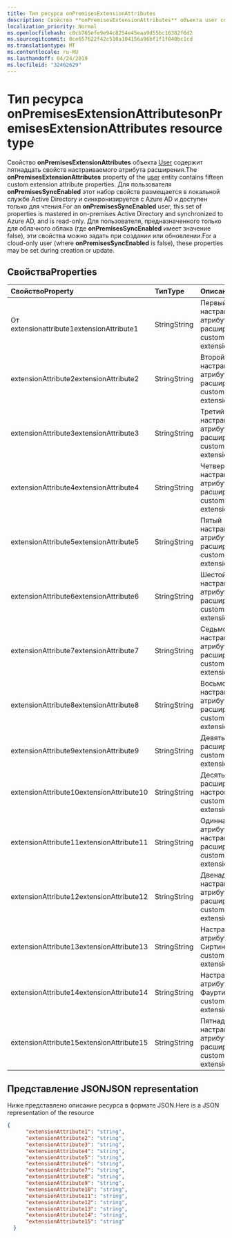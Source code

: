 ```yaml
---
title: Тип ресурса onPremisesExtensionAttributes
description: Свойство **onPremisesExtensionAttributes** объекта user содержит пятнадцать свойств настраиваемого атрибута расширения. Для пользователя **onPremisesSyncEnabled** этот набор свойств размещается в локальной службе Active Directory и синхронизируется с Azure AD и доступен только для чтения. Для пользователя, предназначенного только для облачного облака (где **onPremisesSyncEnabled** имеет значение false), эти свойства можно задать при создании или обновлении.
localization_priority: Normal
ms.openlocfilehash: c0cb765efe9e94c8254e45eaa9d55bc16382f6d2
ms.sourcegitcommit: 0ce657622f42c510a104156a96bf1f1f040bc1cd
ms.translationtype: MT
ms.contentlocale: ru-RU
ms.lasthandoff: 04/24/2019
ms.locfileid: "32462629"
---
```

# <a name="onpremisesextensionattributes-resource-type"></a><span data-ttu-id="233e9-105">Тип ресурса onPremisesExtensionAttributes</span><span class="sxs-lookup"><span data-stu-id="233e9-105">onPremisesExtensionAttributes resource type</span></span>

<span data-ttu-id="233e9-106">Свойство **onPremisesExtensionAttributes** объекта [User](user.md) содержит пятнадцать свойств настраиваемого атрибута расширения.</span><span class="sxs-lookup"><span data-stu-id="233e9-106">The **onPremisesExtensionAttributes** property of the [user](user.md) entity contains fifteen custom extension attribute properties.</span></span> <span data-ttu-id="233e9-107">Для пользователя **onPremisesSyncEnabled** этот набор свойств размещается в локальной службе Active Directory и синхронизируется с Azure AD и доступен только для чтения.</span><span class="sxs-lookup"><span data-stu-id="233e9-107">For an **onPremisesSyncEnabled** user, this set of properties is mastered in on-premises Active Directory and synchronized to Azure AD, and is read-only.</span></span> <span data-ttu-id="233e9-108">Для пользователя, предназначенного только для облачного облака (где **onPremisesSyncEnabled** имеет значение false), эти свойства можно задать при создании или обновлении.</span><span class="sxs-lookup"><span data-stu-id="233e9-108">For a cloud-only user (where **onPremisesSyncEnabled** is false), these properties may be set during creation or update.</span></span>


## <a name="properties"></a><span data-ttu-id="233e9-109">Свойства</span><span class="sxs-lookup"><span data-stu-id="233e9-109">Properties</span></span>
| <span data-ttu-id="233e9-110">Свойство</span><span class="sxs-lookup"><span data-stu-id="233e9-110">Property</span></span>     | <span data-ttu-id="233e9-111">Тип</span><span class="sxs-lookup"><span data-stu-id="233e9-111">Type</span></span>   |<span data-ttu-id="233e9-112">Описание</span><span class="sxs-lookup"><span data-stu-id="233e9-112">Description</span></span>|
|:---------------|:--------|:----------|
|<span data-ttu-id="233e9-113">От extensionattribute1</span><span class="sxs-lookup"><span data-stu-id="233e9-113">extensionAttribute1</span></span>|<span data-ttu-id="233e9-114">String</span><span class="sxs-lookup"><span data-stu-id="233e9-114">String</span></span>| <span data-ttu-id="233e9-115">Первый настраиваемый атрибут расширения.</span><span class="sxs-lookup"><span data-stu-id="233e9-115">First customizable extension attribute.</span></span> |
|<span data-ttu-id="233e9-116">extensionAttribute2</span><span class="sxs-lookup"><span data-stu-id="233e9-116">extensionAttribute2</span></span>|<span data-ttu-id="233e9-117">String</span><span class="sxs-lookup"><span data-stu-id="233e9-117">String</span></span>| <span data-ttu-id="233e9-118">Второй настраиваемый атрибут расширения.</span><span class="sxs-lookup"><span data-stu-id="233e9-118">Second customizable extension attribute.</span></span> |
|<span data-ttu-id="233e9-119">extensionAttribute3</span><span class="sxs-lookup"><span data-stu-id="233e9-119">extensionAttribute3</span></span>|<span data-ttu-id="233e9-120">String</span><span class="sxs-lookup"><span data-stu-id="233e9-120">String</span></span>| <span data-ttu-id="233e9-121">Третий настраиваемый атрибут расширения.</span><span class="sxs-lookup"><span data-stu-id="233e9-121">Third customizable extension attribute.</span></span> |
|<span data-ttu-id="233e9-122">extensionAttribute4</span><span class="sxs-lookup"><span data-stu-id="233e9-122">extensionAttribute4</span></span>|<span data-ttu-id="233e9-123">String</span><span class="sxs-lookup"><span data-stu-id="233e9-123">String</span></span>| <span data-ttu-id="233e9-124">Четвертый настраиваемый атрибут расширения.</span><span class="sxs-lookup"><span data-stu-id="233e9-124">Fourth customizable extension attribute.</span></span> |
|<span data-ttu-id="233e9-125">extensionAttribute5</span><span class="sxs-lookup"><span data-stu-id="233e9-125">extensionAttribute5</span></span>|<span data-ttu-id="233e9-126">String</span><span class="sxs-lookup"><span data-stu-id="233e9-126">String</span></span>| <span data-ttu-id="233e9-127">Пятый настраиваемый атрибут расширения.</span><span class="sxs-lookup"><span data-stu-id="233e9-127">Fifth customizable extension attribute.</span></span> |
|<span data-ttu-id="233e9-128">extensionAttribute6</span><span class="sxs-lookup"><span data-stu-id="233e9-128">extensionAttribute6</span></span>|<span data-ttu-id="233e9-129">String</span><span class="sxs-lookup"><span data-stu-id="233e9-129">String</span></span>| <span data-ttu-id="233e9-130">Шестой настраиваемый атрибут расширения.</span><span class="sxs-lookup"><span data-stu-id="233e9-130">Sixth customizable extension attribute.</span></span> |
|<span data-ttu-id="233e9-131">extensionAttribute7</span><span class="sxs-lookup"><span data-stu-id="233e9-131">extensionAttribute7</span></span>|<span data-ttu-id="233e9-132">String</span><span class="sxs-lookup"><span data-stu-id="233e9-132">String</span></span>| <span data-ttu-id="233e9-133">Седьмой настраиваемый атрибут расширения.</span><span class="sxs-lookup"><span data-stu-id="233e9-133">Seventh customizable extension attribute.</span></span> |
|<span data-ttu-id="233e9-134">extensionAttribute8</span><span class="sxs-lookup"><span data-stu-id="233e9-134">extensionAttribute8</span></span>|<span data-ttu-id="233e9-135">String</span><span class="sxs-lookup"><span data-stu-id="233e9-135">String</span></span>| <span data-ttu-id="233e9-136">Восьмой настраиваемый атрибут расширения.</span><span class="sxs-lookup"><span data-stu-id="233e9-136">Eighth customizable extension attribute.</span></span> |
|<span data-ttu-id="233e9-137">extensionAttribute9</span><span class="sxs-lookup"><span data-stu-id="233e9-137">extensionAttribute9</span></span>|<span data-ttu-id="233e9-138">String</span><span class="sxs-lookup"><span data-stu-id="233e9-138">String</span></span>| <span data-ttu-id="233e9-139">Девятый атрибут расширения.</span><span class="sxs-lookup"><span data-stu-id="233e9-139">Ninth customizable extension attribute.</span></span> |
|<span data-ttu-id="233e9-140">extensionAttribute10</span><span class="sxs-lookup"><span data-stu-id="233e9-140">extensionAttribute10</span></span>|<span data-ttu-id="233e9-141">String</span><span class="sxs-lookup"><span data-stu-id="233e9-141">String</span></span>| <span data-ttu-id="233e9-142">Десятый атрибут расширенной настройки.</span><span class="sxs-lookup"><span data-stu-id="233e9-142">Tenth customizable extension attribute.</span></span> |
|<span data-ttu-id="233e9-143">extensionAttribute11</span><span class="sxs-lookup"><span data-stu-id="233e9-143">extensionAttribute11</span></span>|<span data-ttu-id="233e9-144">String</span><span class="sxs-lookup"><span data-stu-id="233e9-144">String</span></span>| <span data-ttu-id="233e9-145">Одиннадцатый атрибут настраиваемого расширения.</span><span class="sxs-lookup"><span data-stu-id="233e9-145">Eleventh customizable extension attribute.</span></span> |
|<span data-ttu-id="233e9-146">extensionAttribute12</span><span class="sxs-lookup"><span data-stu-id="233e9-146">extensionAttribute12</span></span>|<span data-ttu-id="233e9-147">String</span><span class="sxs-lookup"><span data-stu-id="233e9-147">String</span></span>| <span data-ttu-id="233e9-148">Двенадцатый настраиваемый атрибут расширения.</span><span class="sxs-lookup"><span data-stu-id="233e9-148">Twelfth customizable extension attribute.</span></span> |
|<span data-ttu-id="233e9-149">extensionAttribute13</span><span class="sxs-lookup"><span data-stu-id="233e9-149">extensionAttribute13</span></span>|<span data-ttu-id="233e9-150">String</span><span class="sxs-lookup"><span data-stu-id="233e9-150">String</span></span>| <span data-ttu-id="233e9-151">Настраиваемый атрибут расширения Сиртинс.</span><span class="sxs-lookup"><span data-stu-id="233e9-151">Thirteenth customizable extension attribute.</span></span> |
|<span data-ttu-id="233e9-152">extensionAttribute14</span><span class="sxs-lookup"><span data-stu-id="233e9-152">extensionAttribute14</span></span>|<span data-ttu-id="233e9-153">String</span><span class="sxs-lookup"><span data-stu-id="233e9-153">String</span></span>| <span data-ttu-id="233e9-154">Настраиваемый атрибут расширения Фауртинс.</span><span class="sxs-lookup"><span data-stu-id="233e9-154">Fourteenth customizable extension attribute.</span></span> |
|<span data-ttu-id="233e9-155">extensionAttribute15</span><span class="sxs-lookup"><span data-stu-id="233e9-155">extensionAttribute15</span></span>|<span data-ttu-id="233e9-156">String</span><span class="sxs-lookup"><span data-stu-id="233e9-156">String</span></span>| <span data-ttu-id="233e9-157">Пятнадцатый настраиваемый атрибут расширения.</span><span class="sxs-lookup"><span data-stu-id="233e9-157">Fifteenth customizable extension attribute.</span></span> |

## <a name="json-representation"></a><span data-ttu-id="233e9-158">Представление JSON</span><span class="sxs-lookup"><span data-stu-id="233e9-158">JSON representation</span></span>

<span data-ttu-id="233e9-159">Ниже представлено описание ресурса в формате JSON.</span><span class="sxs-lookup"><span data-stu-id="233e9-159">Here is a JSON representation of the resource</span></span>

<!-- {
  "blockType": "resource",
  "optionalProperties": [

  ],
  "@odata.type": "microsoft.graph.onPremisesExtensionAttributes"
}-->


```json
{
      "extensionAttribute1": "string",
      "extensionAttribute2": "string",
      "extensionAttribute3": "string",
      "extensionAttribute4": "string",
      "extensionAttribute5": "string",
      "extensionAttribute6": "string",
      "extensionAttribute7": "string",
      "extensionAttribute8": "string",
      "extensionAttribute9": "string",
      "extensionAttribute10": "string",
      "extensionAttribute11": "string",
      "extensionAttribute12": "string",
      "extensionAttribute13": "string",
      "extensionAttribute14": "string",
      "extensionAttribute15": "string"
  }

```


<!-- uuid: 8fcb5dbc-d5aa-4681-8e31-b001d5168d79
2015-10-25 14:57:30 UTC -->
<!-- {
  "type": "#page.annotation",
  "description": "onPremisesExtensionAttributes resource",
  "keywords": "",
  "section": "documentation",
  "tocPath": ""
}-->
